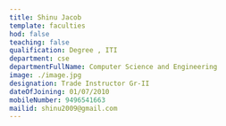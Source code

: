 ```yaml
---
title: Shinu Jacob
template: faculties
hod: false
teaching: false
qualification: Degree , ITI
department: cse
departmentFullName: Computer Science and Engineering
image: ./image.jpg
designation: Trade Instructor Gr-II
dateOfJoining: 01/07/2010
mobileNumber: 9496541663
mailid: shinu2009@gmail.com
---
```

